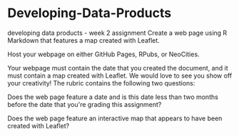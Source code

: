 # Developing-Data-Products
developing data products - week 2 assignment
Create a web page using R Markdown that features a map created with Leaflet. 

Host your webpage on either GitHub Pages, RPubs, or NeoCities.

Your webpage must contain the date that you created the document, and it must contain a map created with Leaflet. We would love to see you show off your creativity! 
The rubric contains the following two questions:

Does the web page feature a date and is this date less than two months before the date that you're grading this assignment?

Does the web page feature an interactive map that appears to have been created with Leaflet?
